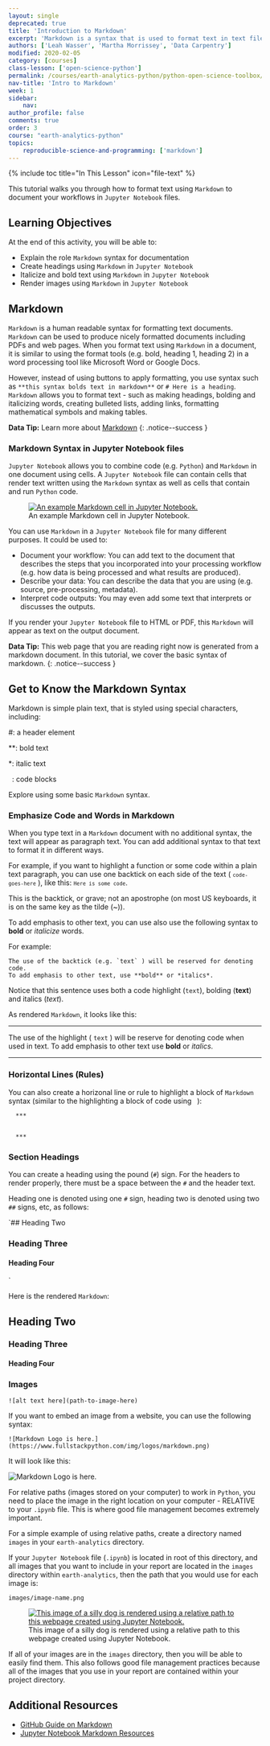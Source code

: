 ```yaml
---
layout: single
deprecated: true
title: 'Introduction to Markdown'
excerpt: 'Markdown is a syntax that is used to format text in text files, Jupyter Notebooks and even R Markdown files. Learn how to format text using Markdown.'
authors: ['Leah Wasser', 'Martha Morrissey', 'Data Carpentry']
modified: 2020-02-05
category: [courses]
class-lesson: ['open-science-python']
permalink: /courses/earth-analytics-python/python-open-science-toolbox/use-markdown-in-jupyter-notebooks/
nav-title: 'Intro to Markdown'
week: 1
sidebar:
    nav:
author_profile: false
comments: true
order: 3
course: "earth-analytics-python"
topics:
    reproducible-science-and-programming: ['markdown']
---
```

{% include toc title="In This Lesson" icon="file-text" %}

This tutorial walks you through how to format text using `Markdown` to document your workflows in `Jupyter Notebook` files.

<div class='notice--success' markdown="1">

## <i class="fa fa-graduation-cap" aria-hidden="true"></i> Learning Objectives

At the end of this activity, you will be able to:

* Explain the role `Markdown` syntax for documentation
* Create headings using `Markdown` in `Jupyter Notebook`
* Italicize and bold text using `Markdown` in `Jupyter Notebook`
* Render images using `Markdown` in `Jupyter Notebook`
 
</div>

 
## Markdown 

`Markdown` is a human readable syntax for formatting text documents. `Markdown` can be used to produce nicely formatted documents including PDFs and web pages. When you format text using `Markdown` in a document, it is similar to using the format tools (e.g. bold, heading 1, heading 2) in a word processing tool like Microsoft Word or Google Docs. 

However, instead of using buttons to apply formatting, you use syntax such as `**this syntax bolds text in markdown**` or `# Here is a heading`. `Markdown` allows you to format text - such as making headings, bolding and italicizing words, creating bulleted lists, adding links, formatting mathematical symbols and making tables. 


<i class="fa fa-star"></i> **Data Tip:**
Learn more about <a href="http://jupyter-notebook.readthedocs.io/en/stable/examples/Notebook/Working%20With%20Markdown%20Cells.html" target="_blank">Markdown</a>
{: .notice--success }


### Markdown Syntax in Jupyter Notebook files

`Jupyter Notebook` allows you to combine code (e.g. `Python`) and `Markdown` in one document using cells. A `Jupyter Notebook` file can contain cells that render text written using the `Markdown` syntax as well as cells that contain and run `Python` code. 

<figure>
 <a href="{{ site.url }}/images/courses/earth-analytics/python-interface/md-cell.png">
 <img src="{{ site.url }}/images/courses/earth-analytics/python-interface/md-cell.png" alt="An example Markdown cell in Jupyter Notebook."></a>
 <figcaption> An example Markdown cell in Jupyter Notebook.
 </figcaption>
</figure>

You can use `Markdown` in a `Jupyter Notebook` file for many different purposes. It could be used to:

* Document your workflow: You can add text to the document that describes the steps that you incorporated into your processing workflow (e.g. how data is being processed and what results are produced).
* Describe your data: You can describe the data that you are using (e.g. source, pre-processing, metadata). 
* Interpret code outputs: You may even add some text that interprets or discusses the outputs. 

If you render your `Jupyter Notebook` file to HTML or PDF, this `Markdown` will appear as text on the output document. 

<i class="fa fa-star"></i> **Data Tip:**
This web page that you are reading right now is generated from a markdown document. In this tutorial, we cover the basic syntax of markdown.
{: .notice--success }

## Get to Know the Markdown Syntax

Markdown is simple plain text, that is styled using special characters, including:

#: a header element

**: bold text

*: italic text

` `: code blocks

Explore using some basic `Markdown` syntax. 

### Emphasize Code and Words in Markdown

When you type text in a `Markdown` document with no additional syntax, the text will appear as paragraph text. You can add additional syntax to that text to format it in different ways.

For example, if you want to highlight a function or some code within a plain text paragraph, you can use one backtick on each side of the text ( <code>`code-goes-here`</code> ), like this: <code>`Here is some code`</code>. 

This is the backtick, or grave; not an apostrophe (on most US keyboards, it is on the same key as the tilde (~)).

To add emphasis to other text, you can use also use the following syntax to **bold** or *italicize* words.

For example:

```
The use of the backtick (e.g. `text` ) will be reserved for denoting code.
To add emphasis to other text, use **bold** or *italics*.
```

Notice that this sentence uses both a code highlight (`text`), bolding (**text**) and italics (*text*).

As rendered `Markdown`, it looks like this:

***

The use of the highlight ( `text` ) will be reserve for denoting code when
used in text. To add emphasis to other text use **bold** or *italics*.

***

### Horizontal Lines (Rules)

You can also create a horizonal line or rule to highlight a block of `Markdown` syntax (similar to the highlighting a block of code using ` `):

	  ***


	  ***

### Section Headings 

You can create a heading using the pound (`#`) sign. For the headers to render properly, there must be a space between the `#` and the header text.

Heading one is denoted using one `#` sign, heading two is denoted using two `##` signs, etc, as follows:

`## Heading Two

### Heading Three

#### Heading Four
`

Here is the rendered `Markdown`:

## Heading Two

### Heading Three

#### Heading Four


### Images

<!--
You can use `Markdown` to link to images on the web using the following syntax:

```
<figure>
   <a href="https://www.fullstackpython.com/img/logos/markdown.png">
   <img src="https://www.fullstackpython.com/img/logos/markdown.png" alt="You can use Markdown to add images to Jupyter Notebook files, such as this image of the Markdown logo. Source: Full Stack Python."></a>
   <figcaption> You can use Markdown to add images to Jupyter Notebook files, such as this image of the Markdown logo. Source: Full Stack Python.
   </figcaption>
</figure>
```

It will render as follows:

<figure>
   <a href="https://www.fullstackpython.com/img/logos/markdown.png">
   <img src="https://www.fullstackpython.com/img/logos/markdown.png" alt="You can use Markdown to add images to Jupyter Notebook files, such as this image of the Markdown logo. Source: Full Stack Python."></a>
   <figcaption> You can use Markdown to add images to Jupyter Notebook files, such as this image of the Markdown logo. Source: Full Stack Python.
   </figcaption>
</figure>


You can also add images to a `Markdown` cell using relative paths to files on in your directory structure using:
-->

`![alt text here](path-to-image-here)`

If you want to embed an image from a website, you can use the following syntax:

`![Markdown Logo is here.](https://www.fullstackpython.com/img/logos/markdown.png)`

It will look like this:

![Markdown Logo is here.](https://www.fullstackpython.com/img/logos/markdown.png)

For relative paths (images stored on your computer) to work in `Python`, you need to place the image in the right location on your computer - RELATIVE to your `.ipynb` file. This is where good file management becomes extremely important.

For a simple example of using relative paths, create a directory named `images` in your `earth-analytics` directory. 

If your `Jupyter Notebook` file (`.ipynb`) is located in root of this directory, and all images that you want to include in your report are located in the `images` directory within `earth-analytics`, then the path that you
would use for each image is: 

`images/image-name.png`


<figure class="half">
 <a href="{{ site.url }}/images/courses/earth-analytics/lidar-raster-data-r/silly-dog.png">
 <img src="{{ site.url }}/images/courses/earth-analytics/lidar-raster-data-r/silly-dog.png" alt="This image of a silly dog is rendered using a relative path to this webpage created using Jupyter Notebook."></a>
 <figcaption> This image of a silly dog is rendered using a relative path to this webpage created using Jupyter Notebook.</figcaption>
</figure>


If all of your images are in the `images` directory, then you will be able to easily find them. This also follows good file management practices because all of the images that you use in your report are contained within your project directory.

<div class="notice--info" markdown="1">

## Additional Resources 

* <a href="https://guides.github.com/features/mastering-markdown/" target="_blank">GitHub Guide on Markdown</a>
* <a href="http://jupyter-notebook.readthedocs.io/en/stable/examples/Notebook/Working%20With%20Markdown%20Cells.html" target="_blank"> Jupyter Notebook Markdown Resources</a>
</div>
